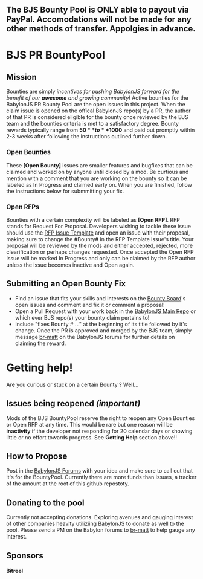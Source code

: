 ## The BJS Bounty Pool is ONLY able to payout via PayPal. Accomodations will not be made for any other methods of transfer. Appolgies in advance.


# BJS PR BountyPool

## Mission
Bounties are simply _incentives for pushing BabylonJS forward for the benefit of our **awesome** and growing community!_ Active bounties for the BabylonJS PR Bounty Pool are the open issues in this project. When the claim issue is opened on the offical BabylonJS repo(s) by a PR, the author of that PR is considered eligible for the bounty once reviewed by the BJS team and the bounties criteria is met to a satisfactory degree. Bounty rewards typically range from **$50** to **$1000** and paid out promptly within 2-3 weeks after following the instructions outlined further down.

### Open Bounties
These **[Open Bounty]** issues are smaller features and bugfixes that can be claimed and worked on by anyone until closed by a mod. Be curtious and mention with a comment that you are working on the bounty so it can be labeled as In Progress and claimed early on. When you are finished, follow the instructions below for submmitting your fix.

### Open RFPs
Bounties with a certain complexity will be labeled as **[Open RFP]**. RFP stands for Request For Proposal. Developers wishing to tackle these issue should use the [RFP Issue Template](https://www.google.com) and open an issue with their proposal, making sure to change the #Bounty# in the RFP Template issue's title. Your proposal will be reviewed by the mods and either accepted, rejected, more clearification or perhaps changes requested. Once accepted the Open RFP Issue will be marked In Progress and only can be claimed by the RFP author unless the issue becomes inactive and Open again.

## Submitting an Open Bounty Fix
* Find an issue that fits your skills and interests on the [Bounty Board](https://github.com/BitReelCo/BJS-PR-Bounty-Pool)'s open issues and comment and fix it or comment a proposal!
* Open a Pull Request with your work back in the [BabylonJS Main Repo](https://github.com/BabylonJS/Babylon.js) or which ever BJS repo(s) your bounty claim pertains to!
* Include "fixes Bounty # ..." at the beginning of its title followed by it's change. Once the PR is approved and merged by the BJS team, simply message [br-matt](https://forum.babylonjs.com/u/br-matt) on the BabylonJS forums for further details on claiming the reward.

# Getting help!
Are you curious or stuck on a certain Bounty ? Well...

## Issues being reopened _*(important)*_
Mods of the BJS BountyPool reserve the right to reopen any Open Bounties or Open RFP at any time. This would be rare but one reason will be **inactivity** if the developer not responding for 20 calendar days or showing little or no effort towards progress. See **Getting Help** section above!!

## How to Propose
Post in the [BabylonJS Forums](https://forum.babylonjs.com/) with your idea and make sure to call out that it's for the BountyPool. Currently there are more funds than issues, a tracker of the amount at the root of this github repostoty.

## Donating to the pool
Currently not accepting donations. Exploring avenues and gauging interest of other companies heavity utiliziing BabylonJS to donate as well to the pool. Please send a PM on the Babylon forums to [br-matt](https://forum.babylonjs.com/u/br-matt) to help gauge any interest.

## Sponsors
#### Bitreel
